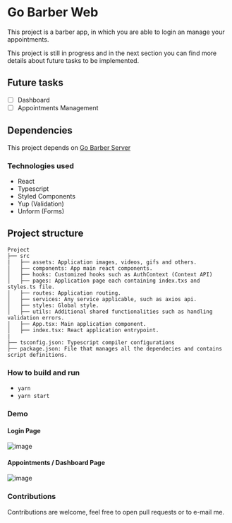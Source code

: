 # Go Barber Web

This project is a barber app, in which you are able to login an manage your appointments.

This project is still in progress and in the next section you can find more details about future tasks to be implemented.


## Future tasks

- [ ] Dashboard
- [ ] Appointments Management

## Dependencies

This project depends on [Go Barber Server](https://github.com/MuriloMarquesSantos/gobarber-server)

### Technologies used

- React
- Typescript
- Styled Components
- Yup (Validation)
- Unform (Forms)

## Project structure

```
Project
├── src
|   ├── assets: Application images, videos, gifs and others.
│   ├── components: App main react components.
│   ├── hooks: Customized hooks such as AuthContext (Context API)
│   ├── pages: Application page each containing index.txs and styles.ts file.
│   ├── routes: Application routing.
│   ├── services: Any service applicable, such as axios api.
│   ├── styles: Global style.
│   ├── utils: Additional shared functionalities such as handling validation errors.
│   ├── App.tsx: Main application component.
│   ├── index.tsx: React application entrypoint.
|
├── tsconfig.json: Typescript compiler configurations
├── package.json: File that manages all the dependecies and contains script definitions.

```

### How to build and run
- ```yarn```
- ```yarn start``` 
### Demo

#### Login Page

![image](https://user-images.githubusercontent.com/18178861/137823571-8cd0360c-42f6-4147-87fa-1778d0209055.png)

#### Appointments / Dashboard Page

![image](https://user-images.githubusercontent.com/18178861/137978611-2cc622e5-142c-45b9-a5f1-35afea055f3b.png)



### Contributions

Contributions are welcome, feel free to open pull requests or to e-mail me.
